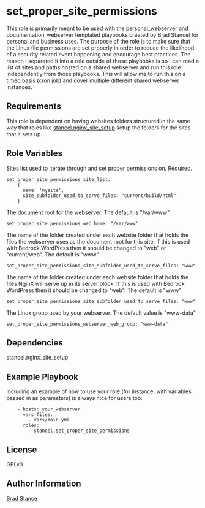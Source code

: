 set_proper_site_permissions
=========

This role is primarily meant to be used with the personal_webserver and documentation_webserver templated playbooks created by Brad Stancel for personal and business uses. The purpose of the role is to make sure that the Linux file permissions are set properly in order to reduce the likelihood of a security related event happening and encourage best practices. The reason I separated it into a role outside of those playbooks is so I can read a list of sites and paths hosted on a shared webserver and run this role independently from those playbooks. This will allow me to run this on a timed basis (cron job) and cover multiple different shared webserver instances.

Requirements
------------

This role is dependent on having websites folders structured in the same way that roles like [stancel.nginx_site_setup](https://galaxy.ansible.com/stancel/nginx_site_setup) setup the folders for the sites that it sets up.

Role Variables
--------------

Sites list used to iterate through and set proper permissions on. Required.

```
set_proper_site_permissions_site_list:
  - {
      name: 'mysite',
      site_subfolder_used_to_serve_files: "current/build/html"
    } 
```

The document root for the webserver. The default is "/var/www"

```
set_proper_site_permissions_web_home: "/var/www"
```

The name of the folder created under each website folder that holds the files the webserver uses as the document root for this site. If this is used with Bedrock WordPress then it should be changed to "web" or "current/web". The default is "www"

```
set_proper_site_permissions_site_subfolder_used_to_serve_files: "www"
```

The name of the folder created under each website folder that holds the files NginX will serve up in its server block. If this is used with Bedrock WordPress then it should be changed to "web". The default is "www"

```
set_proper_site_permissions_site_subfolder_used_to_serve_files: "www"
```

The Linux group used by your webserver. The default value is "www-data"

```
set_proper_site_permissions_webserver_web_group: "www-data"
```

Dependencies
------------

stancel.nginx_site_setup

Example Playbook
----------------

Including an example of how to use your role (for instance, with variables passed in as parameters) is always nice for users too:

```
	- hosts: your_webserver
	  vars_files:
	    - vars/main.yml
	  roles:
	    - stancel.set_proper_site_permissions
```

License
-------

GPLv3

Author Information
------------------

[Brad Stance](https://github.com/stancel)

